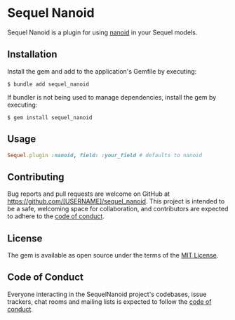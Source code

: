 # Sequel Nanoid

Sequel Nanoid is a plugin for using [nanoid](https://github.com/radeno/nanoid.rb) in your Sequel models.


## Installation

Install the gem and add to the application's Gemfile by executing:

    $ bundle add sequel_nanoid

If bundler is not being used to manage dependencies, install the gem by executing:

    $ gem install sequel_nanoid

## Usage

```ruby
Sequel.plugin :nanoid, field: :your_field # defaults to nanoid
```

## Contributing

Bug reports and pull requests are welcome on GitHub at https://github.com/[USERNAME]/sequel_nanoid. This project is intended to be a safe, welcoming space for collaboration, and contributors are expected to adhere to the [code of conduct](https://github.com/[USERNAME]/sequel_nanoid/blob/main/CODE_OF_CONDUCT.md).

## License

The gem is available as open source under the terms of the [MIT License](https://opensource.org/licenses/MIT).

## Code of Conduct

Everyone interacting in the SequelNanoid project's codebases, issue trackers, chat rooms and mailing lists is expected to follow the [code of conduct](https://github.com/[USERNAME]/sequel_nanoid/blob/main/CODE_OF_CONDUCT.md).
